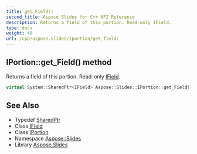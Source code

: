 ```yaml
---
title: get_Field()
second_title: Aspose.Slides for C++ API Reference
description: Returns a field of this portion. Read-only IField.
type: docs
weight: 40
url: /cpp/aspose.slides/iportion/get_field/
---
```

## IPortion::get_Field() method


Returns a field of this portion. Read-only [IField](../../ifield/).

```cpp
virtual System::SharedPtr<IField> Aspose::Slides::IPortion::get_Field()=0
```

## See Also

* Typedef [SharedPtr](../../system/sharedptr/)
* Class [IField](../ifield/)
* Class [IPortion](./)
* Namespace [Aspose::Slides](../)
* Library [Aspose.Slides](../../)